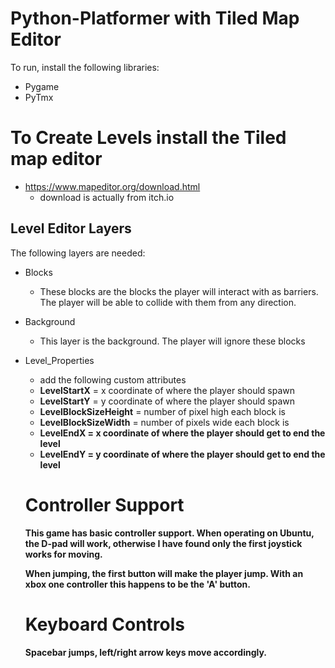 # Python-Platformer with Tiled Map Editor

To run, install the following libraries:
- Pygame
- PyTmx

# To Create Levels install the Tiled map editor
- https://www.mapeditor.org/download.html
    - download is actually from itch.io

## Level Editor Layers
The following layers are needed:
- Blocks
    - These blocks are the blocks the player will interact with as barriers. The player will be able to collide with them from any direction.
- Background
    - This layer is the background. The player will ignore these blocks
- Level_Properties
    - add the following custom attributes
    - <b>LevelStartX</b> = x coordinate of where the player should spawn
    - <b>LevelStartY</b> = y coordinate of where the player should spawn
    - <b>LevelBlockSizeHeight</b> = number of pixel high each block is
    - <b>LevelBlockSizeWidth</b> = number of pixels wide each block is
    - <b>LevelEndX = x coordinate of where the player should get to end the level
    - <b>LevelEndY</b> = y coordinate of where the player should get to end the level

    # Controller Support
    This game has basic controller support. When operating on Ubuntu, the D-pad will work, otherwise I have found only the first joystick works for moving.

    When jumping, the first button will make the player jump. With an xbox one controller this happens to be the 'A' button.

    # Keyboard Controls
    Spacebar jumps, left/right arrow keys move accordingly.